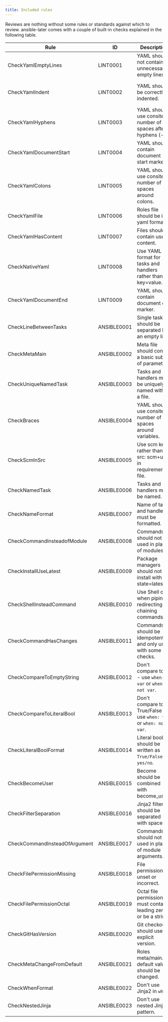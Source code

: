 ```yaml
---
title: Included rules
---
```


Reviews are nothing without some rules or standards against which to review. ansible-later comes with a couple of built-in checks explained in the following table.

| Rule                          | ID          | Description                                                       | Parameter                                                            |
| ----------------------------- | ----------- | ----------------------------------------------------------------- | -------------------------------------------------------------------- |
| CheckYamlEmptyLines           | LINT0001    | YAML should not contain unnecessarily empty lines.                | {max: 1, max-start: 0, max-end: 1}                                   |
| CheckYamlIndent               | LINT0002    | YAML should be correctly indented.                                | {spaces: 2, check-multi-line-strings: false, indent-sequences: true} |
| CheckYamlHyphens              | LINT0003    | YAML should use consitent number of spaces after hyphens (-).     | {max-spaces-after: 1}                                                |
| CheckYamlDocumentStart        | LINT0004    | YAML should contain document start marker.                        | {document-start: {present: true}}                                    |
| CheckYamlColons               | LINT0005    | YAML should use consitent number of spaces around colons.         | {colons: {max-spaces-before: 0, max-spaces-after: 1}}                |
| CheckYamlFile                 | LINT0006    | Roles file should be in yaml format.                              |                                                                      |
| CheckYamlHasContent           | LINT0007    | Files should contain useful content.                              |                                                                      |
| CheckNativeYaml               | LINT0008    | Use YAML format for tasks and handlers rather than key=value.     |                                                                      |
| CheckYamlDocumentEnd          | LINT0009    | YAML should contain document end marker.                          | {document-end: {present: true}}                                      |
| CheckLineBetweenTasks         | ANSIBLE0001 | Single tasks should be separated by an empty line.                |                                                                      |
| CheckMetaMain                 | ANSIBLE0002 | Meta file should contain a basic subset of parameters.            | author, description, min_ansible_version, platforms, dependencies    |
| CheckUniqueNamedTask          | ANSIBLE0003 | Tasks and handlers must be uniquely named within a file.          |                                                                      |
| CheckBraces                   | ANSIBLE0004 | YAML should use consitent number of spaces around variables.      |                                                                      |
| CheckScmInSrc                 | ANSIBLE0005 | Use scm key rather than src: scm+url in requirements file.        |                                                                      |
| CheckNamedTask                | ANSIBLE0006 | Tasks and handlers must be named.                                 | excludes: meta, debug, include\_\*, import\_\*, block                |
| CheckNameFormat               | ANSIBLE0007 | Name of tasks and handlers must be formatted.                     | formats: first letter capital                                        |
| CheckCommandInsteadofModule   | ANSIBLE0008 | Commands should not be used in place of modules.                  |                                                                      |
| CheckInstallUseLatest         | ANSIBLE0009 | Package managers should not install with state=latest.            |                                                                      |
| CheckShellInsteadCommand      | ANSIBLE0010 | Use Shell only when piping, redirecting or chaining commands.     |                                                                      |
| CheckCommandHasChanges        | ANSIBLE0011 | Commands should be idempotent and only used with some checks.     |                                                                      |
| CheckCompareToEmptyString     | ANSIBLE0012 | Don't compare to "" - use `when: var` or `when: not var`.         |                                                                      |
| CheckCompareToLiteralBool     | ANSIBLE0013 | Don't compare to True/False - use `when: var` or `when: not var`. |                                                                      |
| CheckLiteralBoolFormat        | ANSIBLE0014 | Literal bools should be written as `True/False` or `yes/no`.      | forbidden values are `true false TRUE FALSE Yes No YES NO`           |
| CheckBecomeUser               | ANSIBLE0015 | Become should be combined with become_user.                       |                                                                      |
| CheckFilterSeparation         | ANSIBLE0016 | Jinja2 filters should be separated with spaces.                   |                                                                      |
| CheckCommandInsteadOfArgument | ANSIBLE0017 | Commands should not be used in place of module arguments.         |                                                                      |
| CheckFilePermissionMissing    | ANSIBLE0018 | File permissions unset or incorrect.                              |                                                                      |
| CheckFilePermissionOctal      | ANSIBLE0019 | Octal file permissions must contain leading zero or be a string.  |                                                                      |
| CheckGitHasVersion            | ANSIBLE0020 | Git checkouts should use explicit version.                        |                                                                      |
| CheckMetaChangeFromDefault    | ANSIBLE0021 | Roles meta/main.yml default values should be changed.             |                                                                      |
| CheckWhenFormat               | ANSIBLE0022 | Don't use Jinja2 in `when`.                                       |                                                                      |
| CheckNestedJinja              | ANSIBLE0023 | Don't use nested Jinja2 pattern.                                  |                                                                      |
